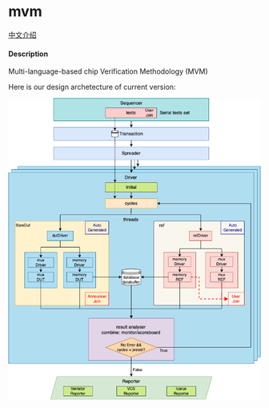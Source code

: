 # mvm

[中文介绍](./README.md)

#### Description
Multi-language-based chip Verification Methodology (MVM)

Here is our design archetecture of current version:

![MVM](./assets//images/MVM_BareDut.png)